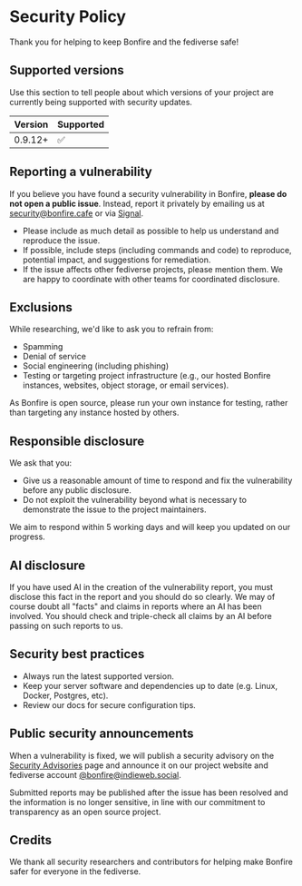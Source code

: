 # Security Policy

Thank you for helping to keep Bonfire and the fediverse safe!

## Supported versions

Use this section to tell people about which versions of your project are
currently being supported with security updates.

| Version | Supported          |
| ------- | ------------------ |
| 0.9.12+   | :white_check_mark: |

## Reporting a vulnerability

If you believe you have found a security vulnerability in Bonfire, **please do not open a public issue**. Instead, report it privately by emailing us at [security@bonfire.cafe](mailto:security@bonfire.cafe) or via [Signal](https://signal.group/#CjQKIEyk2qBsrjxX0Bv9v6NpOj1aDBOousFNLTfmqMfSMLDlEhC5NpbKvlW4Bb69vHlD40Nu).

- Please include as much detail as possible to help us understand and reproduce the issue.
- If possible, include steps (including commands and code) to reproduce, potential impact, and suggestions for remediation.
- If the issue affects other fediverse projects, please mention them. We are happy to coordinate with other teams for coordinated disclosure.

## Exclusions

While researching, we'd like to ask you to refrain from: 

- Spamming
- Denial of service
- Social engineering (including phishing) 
- Testing or targeting project infrastructure (e.g., our hosted Bonfire instances, websites, object storage, or email services).

As Bonfire is open source, please run your own instance for testing, rather than targeting any instance hosted by others.

## Responsible disclosure

We ask that you:

- Give us a reasonable amount of time to respond and fix the vulnerability before any public disclosure.
- Do not exploit the vulnerability beyond what is necessary to demonstrate the issue to the project maintainers.

We aim to respond within 5 working days and will keep you updated on our progress.

## AI disclosure

If you have used AI in the creation of the vulnerability report, you must disclose this fact in the report and you should do so clearly. We may of course doubt all "facts" and claims in reports where an AI has been involved. You should check and triple-check all claims by an AI before passing on such reports to us. 

## Security best practices

- Always run the latest supported version.
- Keep your server software and dependencies up to date (e.g. Linux, Docker, Postgres, etc).
- Review our docs for secure configuration tips.

## Public security announcements

When a vulnerability is fixed, we will publish a security advisory on the [Security Advisories](https://github.com/bonfire-networks/bonfire-app/security/advisories) page and announce it on our project website and fediverse account [@bonfire@indieweb.social](https://indieweb.social/@bonfire).

Submitted reports may be published after the issue has been resolved and the information is no longer sensitive, in line with our commitment to transparency as an open source project.

## Credits

We thank all security researchers and contributors for helping make Bonfire safer for everyone in the fediverse.
